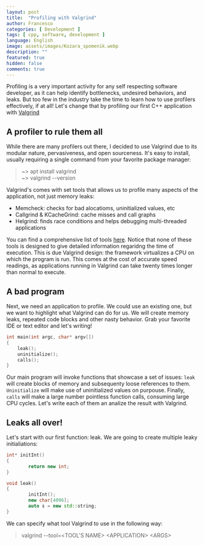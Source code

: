 ```yaml
---
layout: post
title:  "Profiling with Valgrind"
author: Francesco
categories: [ Development ]
tags: [ cpp, software, development ]
language: English
image: assets/images/Kozara_spomenik.webp
description: ""
featured: true
hidden: false
comments: true
---
```


Profiling is a very important activity for any self respecting software developer, as it can help identify bottlenecks, undesired behaviors, and leaks. But too few in the industry take the time to learn how to use profilers effectively, if at all! Let's change that by profiling our first C++ application with [Valgrind](https://valgrind.org/)

## A profiler to rule them all

While there are many profilers out there, I decided to use Valgrind due to its modular nature, pervasiveness, and open sourceness. It's easy to install, usually requiring a single command from your favorite package manager:

> ~\> apt install valgrind <br>
> ~\> valgrind --version

Valgrind's comes with set tools that allows us to profile many aspects of the application, not just memory leaks:

* Memcheck: checks for bad alocatioms, uninitialized values, etc
* Callgrind & KCacheGrind: cache misses and call graphs
* Helgrind: finds race conditions and helps debugging multi-threaded applications

You can find a comprehensive list of tools [here](https://valgrind.org/info/tools.html).
Notice that none of these tools is designed to give detailed information regaridng the time of execution. This is due Valgrind design: the framework virtualizes a CPU on which the program is run. This comes at the cost of accurate speed readings, as applications running in Valgrind can take twenty times longer than normal to execute.   

## A bad program

Next, we need an application to profile. We could use an existing one, but we want to highlight what Valgrind can do for us. We will create memory leaks, repeated code blocks and other nasty behavior.
Grab your favorite IDE or text editor and let's writing!

```c++
int main(int argc, char* argv[])
{
    leak();
    uninitialize();
    calls();
}
```
Our main program will invoke functions that showcase a set of issues: `leak` will create blocks of memory and subsequenty loose references to them.
`Uninitialize` will make use of uninitialized values on purpouse.
Finally, `calls` will make a large number pointless function calls, consuming large CPU cycles.
Let's write each of them an analize the result with Valgrind.

## Leaks all over!

Let's start with our first function: leak. We are going to create multiple leaky initialiations:

```c++
int* initInt()
{
        return new int;
}

void leak()
{
        initInt();
        new char[4096];
        auto s = new std::string;
}
```

We can specify what tool Valgrind to use in the following way: 

> valgrind --tool=\<TOOL'S NAME\> \<APPLICATION\> \<ARGS\>
